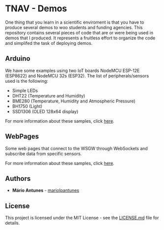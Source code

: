 # TNAV - Demos

One thing that you learn in a scientific enviroment is that you have to produce several demos to woo students and funding agencies.
This repository contains several pieces of code that are or were being used in demos that I produced.
It represents a fruitless effort to organize the code and simplifed the task of deploying demos.

## Arduino

We have some examples using two IoT boards NodeMCU ESP-12E (ESP8622) and NodeMCU 32s (ESP32).
The list of peripherals/sensors used is the following:
* Simple LEDs
* DHT22 (Temperature and Humidity)
* BME280 (Temperature, Humidity and Atmospheric Pressure)
* BH1750 (Light)
* SSD1306 (OLED 128x64 display)

For more information about these samples, click [here](arduino).

## WebPages

Some web pages that connect to the WSGW through WebSockets and subscribe data from specific sensors.

For more information about these samples, click [here](webpages).

## Authors

* **Mário Antunes** - [mariolpantunes](https://github.com/mariolpantunes)

## License

This project is licensed under the MIT License - see the [LICENSE.md](LICENSE.md) file for details.
